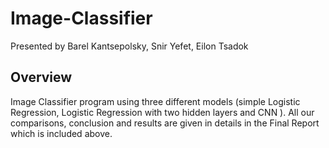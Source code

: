 # Image-Classifier

Presented by Barel Kantsepolsky, Snir Yefet, Eilon Tsadok 

## Overview 
Image Classifier program using three different models (simple Logistic Regression, Logistic Regression with two hidden layers and CNN ).
All our comparisons, conclusion and results are given in details in the Final Report which is included above. 
